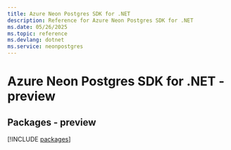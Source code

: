 ```yaml
---
title: Azure Neon Postgres SDK for .NET
description: Reference for Azure Neon Postgres SDK for .NET
ms.date: 05/26/2025
ms.topic: reference
ms.devlang: dotnet
ms.service: neonpostgres
---
```

# Azure Neon Postgres SDK for .NET - preview
## Packages - preview
[!INCLUDE [packages](neon-postgres-index.md)]